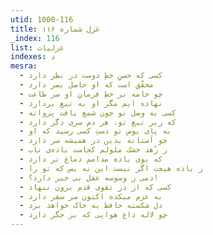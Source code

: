 ```yaml
---
utid: 1000-116
title: غزل شماره ۱۱۶
_index: 116
list: غزلیات
indexes: د
mesra:
  - کسی که حسنِ خطِ دوست در نظر دارد
  - محقّق است که او حاصل بصر دارد
  - چو خامه بر خطِ فرمانِ او سر طاعت
  - نهاده ایم مگر او به تیغ بردارد
  - کسی به وصل تو چون شمع یافت پروانه
  - که زیر تیغ تو، هر دم سری دگر دارد
  - به پای بوس تو دستِ کسی رسید که او
  - چو آستانه بدین در همیشه سر دارد
  - ز زُهد خشک ملولم کجاست باده‌ی ناب
  - که بوی باده مدامم دماغ تر دارد
  - ز باده هیچت اگر نیست این نه بس که تو را
  - دمی ز وسوسه عقل بی خبر دارد؟!
  - کسی که از در تقوی قدم برون ننهاد
  - به عزم میکده اکنون سر سفر دارد
  - دل شکسته حافظ به خاک خواهد برد
  - چو لاله داغ هوایی که بر جگر دارد
---
```


